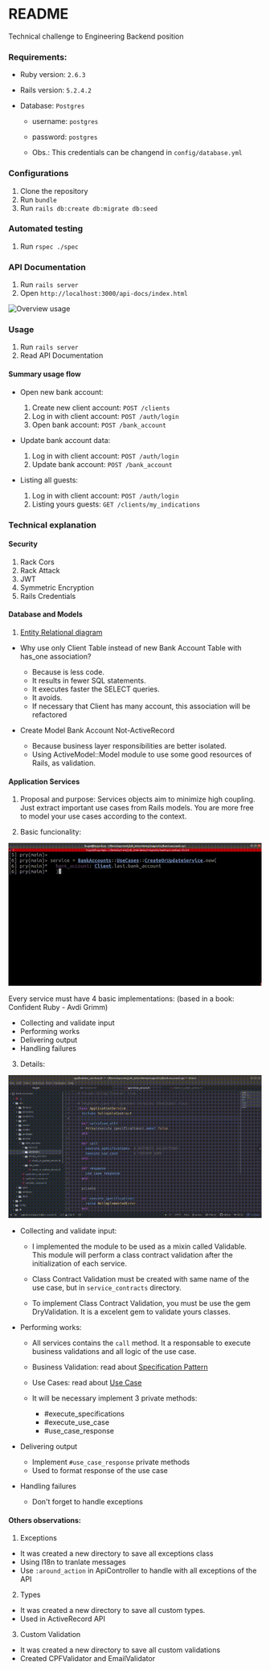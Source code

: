 # README

Technical challenge to Engineering Backend position

### Requirements:
* Ruby version: `2.6.3`
* Rails version: `5.2.4.2`

* Database: `Postgres`

  - username: `postgres`
  - password: `postgres`

  - Obs.: This credentials can be changend in `config/database.yml`

### Configurations

1. Clone the repository
2. Run `bundle`
3. Run `rails db:create db:migrate db:seed`

### Automated testing
1. Run `rspec ./spec`

### API Documentation
1. Run `rails server`
2. Open `http://localhost:3000/api-docs/index.html`

![Overview usage](api_documentation.gif)

### Usage
1. Run `rails server`
2. Read API Documentation

#### Summary usage flow
  * Open new bank account:

    1. Create new client account: `POST /clients`
    2. Log in with client account: `POST /auth/login`
    3. Open bank account: `POST /bank_account`

  * Update bank account data:
    1. Log in with client account: `POST /auth/login`
    2. Update bank account: `POST /bank_account`

  * Listing all guests:
    1. Log in with client account: `POST /auth/login`
    2. Listing yours guests: `GET /clients/my_indications`

### Technical explanation

#### Security
1. Rack Cors
2. Rack Attack
3. JWT
4. Symmetric Encryption
5. Rails Credentials

#### Database and Models
1. [Entity Relational diagram](erd.pdf)

  - Why use only Client Table instead of new Bank Account Table with has_one association?
    - Because is less code.
    - It results in fewer SQL statements.
    - It executes faster the SELECT queries.
    - It avoids.
    - If necessary that Client has many account, this association will be refactored

  - Create Model Bank Account Not-ActiveRecord
    - Because business layer responsibilities are better isolated.
    - Using ActiveModel::Model module to use some good resources of Rails, as validation.


#### Application Services
1. Proposal and purpose:
Services objects aim to minimize high coupling. Just extract important use cases from Rails models. You are more free to model your use cases according to the context.

2. Basic funcionality:

![Usage eg.](application_services_usage.gif)

Every service must have 4 basic implementations: (based in a book: Confident Ruby - Avdi Grimm)
  - Collecting and validate input
  - Performing works
  - Delivering output
  - Handling failures

3. Details:

![Overview](application_services_overview.gif)

  - Collecting and validate input:
    - I implemented the module to be used as a mixin called Validable. This module will perform a class contract validation after the initialization of each service.

    - Class Contract Validation must be created with same name of the use case, but in `service_contracts` directory.

    - To implement Class Contract Validation, you must be use the gem DryValidation. It is a excelent gem to validate yours classes.

  - Performing works:
    - All services contains the `call` method. It a responsable to execute business validations and all logic of the use case.

    - Business Validation: read about [Specification Pattern](https://martinfowler.com/apsupp/spec.pdf)

    - Use Cases: read about [Use Case](https://martinfowler.com/bliki/UseCase.html)

    - It will be necessary implement 3 private methods:
      - #execute_specifications
      - #execute_use_case
      - #use_case_response

  - Delivering output
    - Implement `#use_case_response` private methods
    - Used to format response of the use case

  - Handling failures
    - Don't forget to handle exceptions

#### Others observations:
1. Exceptions
  - It was created a new directory to save all exceptions class
  - Using I18n to tranlate messages
  - Use `:around_action` in ApiController to handle with all exceptions of the API

2. Types
  - It was created a new directory to save all custom types.
  - Used in ActiveRecord API

3. Custom Validation
  - It was created a new directory to save all custom validations
  - Created CPFValidator and EmailValidator
